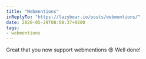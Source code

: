 ```yaml
---
title: "Webmentions"
inReplyTo: "https://lazybear.io/posts/webmentions/"
date: 2020-05-29T08:08:37+0200
tags:
- webmentions
---
```

Great that you now support webmentions 😍 Well done!
